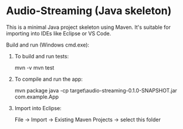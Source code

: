 # Audio-Streaming (Java skeleton)

This is a minimal Java project skeleton using Maven. It's suitable for importing into IDEs like Eclipse or VS Code.

Build and run (Windows cmd.exe):

1) To build and run tests:

    mvn -v
    mvn test

2) To compile and run the app:

    mvn package
    java -cp target\audio-streaming-0.1.0-SNAPSHOT.jar com.example.App

3) Import into Eclipse:

    File -> Import -> Existing Maven Projects -> select this folder
